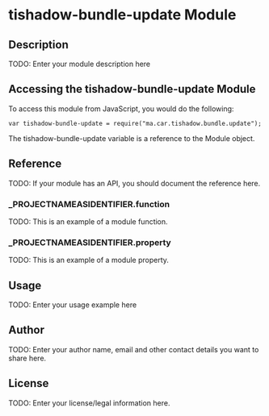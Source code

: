 # tishadow-bundle-update Module

## Description

TODO: Enter your module description here

## Accessing the tishadow-bundle-update Module

To access this module from JavaScript, you would do the following:

	var tishadow-bundle-update = require("ma.car.tishadow.bundle.update");

The tishadow-bundle-update variable is a reference to the Module object.	

## Reference

TODO: If your module has an API, you should document
the reference here.

### ___PROJECTNAMEASIDENTIFIER__.function

TODO: This is an example of a module function.

### ___PROJECTNAMEASIDENTIFIER__.property

TODO: This is an example of a module property.

## Usage

TODO: Enter your usage example here

## Author

TODO: Enter your author name, email and other contact
details you want to share here. 

## License

TODO: Enter your license/legal information here.
